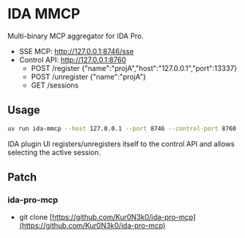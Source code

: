 # IDA MMCP

Multi-binary MCP aggregator for IDA Pro.

- SSE MCP: http://127.0.0.1:8746/sse
- Control API: http://127.0.0.1:8760
  - POST /register {"name":"projA","host":"127.0.0.1","port":13337}
  - POST /unregister {"name":"projA"}
  - GET /sessions

## Usage

```sh
uv run ida-mmcp --host 127.0.0.1 --port 8746 --control-port 8760
```

IDA plugin UI registers/unregisters itself to the control API and allows selecting the active session.

## Patch
### ida-pro-mcp
- git clone [https://github.com/Kur0N3k0/ida-pro-mcp](https://github.com/Kur0N3k0/ida-pro-mcp)